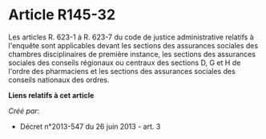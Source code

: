 # Article R145-32

Les articles R. 623-1 à R. 623-7 du code de justice administrative relatifs à l'enquête sont applicables devant les sections
des assurances sociales des chambres disciplinaires de première instance, les sections des assurances sociales des conseils
régionaux ou centraux des sections D, G et H de l'ordre des pharmaciens et les sections des assurances sociales des conseils
nationaux des ordres.

**Liens relatifs à cet article**

_Créé par_:

  - Décret n°2013-547 du 26 juin 2013 - art. 3
